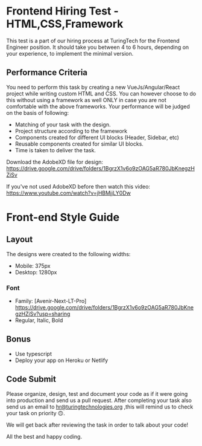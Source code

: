 # Frontend Hiring Test - HTML,CSS,Framework

This test is a part of our hiring process at TuringTech for the Frontend Engineer position. It should take you between 4 to 6 hours, depending on your experience, to implement the minimal version.

## Performance Criteria

You need to perform this task by creating a new VueJs/Angular/React project while writing custom HTML and CSS. You can however choose to do this without using a framework as well ONLY in case you are not comfortable with the above frameworks. Your performance will be judged on the basis of following:

- Matching of your task with the design.
- Project structure according to the framework
- Components created for different UI blocks (Header, Sidebar, etc)
- Reusable components created for similar UI blocks.
- Time is taken to deliver the task.

Download the AdobeXD file for design:
https://drive.google.com/drive/folders/1BgrzX1v6o9zOAG5aR780JbKnegzHZiSv

If you've not used AdobeXD before then watch this video:
https://www.youtube.com/watch?v=jHBMjjLY0Dw

# Front-end Style Guide

## Layout

The designs were created to the following widths:

- Mobile: 375px
- Desktop: 1280px

### Font

- Family: [Avenir-Next-LT-Pro] https://drive.google.com/drive/folders/1BgrzX1v6o9zOAG5aR780JbKnegzHZiSv?usp=sharing
- Regular, Italic, Bold


## Bonus

- Use typescript
- Deploy your app on Heroku or Netlify


## Code Submit
Please organize, design, test and document your code as if it were going into production and send us a pull request. After completing your task also send us an email to hr@turingtechnologies.org ,this will remind us to check your task on priority :upside_down_face:. 

We will get back after reviewing the task in order to talk about your code! 

All the best and happy coding.
